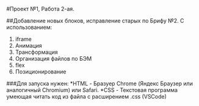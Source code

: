 #Проект №1, Работа 2-ая.

##Добавление новых блоков, исправление старых по Брифу №2.
С использованием:
1. iframe
2. Анимация
3. Трансформация
4. Организация файлов по БЭМ
5. flex
5. Позиционирование

###Для запуска нужен:
*HTML - Бразуер Chrome (Яндекс Браузер или аналогичный Chromium) или Safari.
*CSS - Текстовая программа умеющая читать код из файла с расширением .css (VSCode)